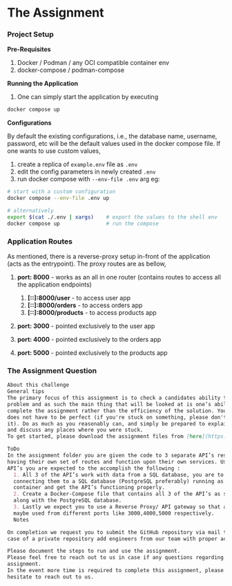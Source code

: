 
# The Assignment


### Project Setup

**Pre-Requisites**

1. Docker / Podman / any OCI compatible container env
2. docker-compose / podman-compose

**Running the Application**

1. One can simply start the application by executing 
```sh
docker compose up 
```

**Configurations**

By default the existing configurations, i.e., the database name, username, password, etc will be the default values used in the docker compose file. If one wants to use custom values,
1. create a replica of `example.env` file as `.env`
2. edit the config parameters in newly created `.env`
3. run docker compose with `--env-file .env` arg
eg:
```sh
# start with a custom configuration
docker compose --env-file .env up

# alternatively
export $(cat ./.env | xargs)    # export the values to the shell env
docker compose up               # run the compose

```

### Application Routes
As mentioned, there is a reverse-proxy setup in-front of the application (acts as the entrypoint). The proxy routes are as bellow,
1. **port: 8000** - works as an all in one router (contains routes to access all the application endpoints)
    1. **[::]:8000/user** - to access user app
    2. **[::]:8000/orders** - to access orders app
    3. **[::]:8000/products** - to access products app

2. **port: 3000** - pointed exclusively to the user app
3. **port: 4000** - pointed exclusively to the orders app
4. **port: 5000** - pointed exclusively to the products app



### The Assignment Question
```md
About this challenge
General tips
The primary focus of this assignment is to check a candidates ability to solve the
problem and as such the main thing that will be looked at is one’s ability to
complete the assignment rather than the efficiency of the solution. Your end result
does not have to be perfect (if you're stuck on something, please don't spend hours on
it). Do as much as you reasonably can, and simply be prepared to explain your choices
and discuss any places where you were stuck.
To get started, please download the assignment files from [here](https://drive.google.com/file/d/1CCbcbr6sSpRkKg9gedEShZjxSgGlWCqW/view).

ToDo
In the assignment folder you are given the code to 3 separate API’s respectively each
having their own set of routes and function upon their own services. Using the provided
API’s you are expected to the accomplish the following :
  1. All 3 of the API’s work with data from a SQL database, you are to successfully finish
  connecting them to a SQL database (PostgreSQL preferably) running as a
  container and get the API’s functioning properly.
  2. Create a Docker-Compose file that contains all 3 of the API’s as separate services
  along with the PostgreSQL database.
  3. Lastly we expect you to use a Reverse Proxy/ API gateway so that all 3 services
  maybe used from different ports like 3000,4000,5000 respectively.
  Notes

On completion we request you to submit the GitHub repository via mail to us (in
case of a private repository add engineers from our team with proper access).

Please document the steps to run and use the assignment.
Please feel free to reach out to us in case if any questions regarding the
assignment.
In the event more time is required to complete this assignment, please do not
hesitate to reach out to us.

```
